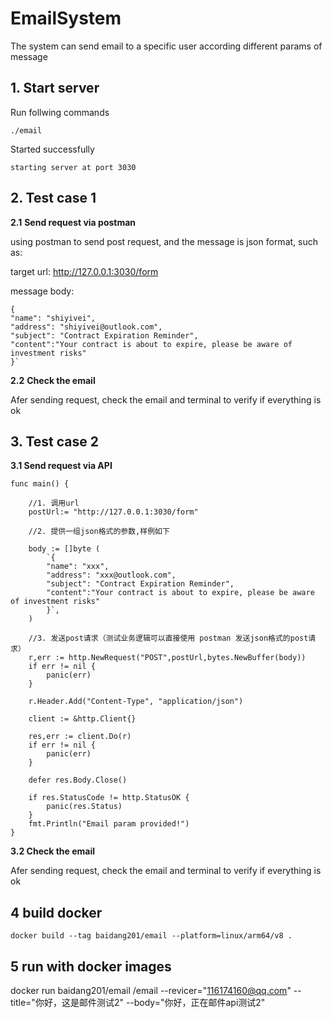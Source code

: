 # EmailSystem

The system can send email to a specific user according different params of message

## 1. Start server

Run follwing commands

```
./email
```

Started successfully

```
starting server at port 3030
```

## 2. Test case 1

**2.1** **Send request via postman**

using postman to send post request, and the message is json format, such as:

target url: http://127.0.0.1:3030/form

message body:

```
{
"name": "shiyivei",
"address": "shiyivei@outlook.com",
"subject": "Contract Expiration Reminder",
"content":"Your contract is about to expire, please be aware of investment risks"
}`
```

**2.2** **Check the email**

Afer sending request, check the email and terminal to verify if everything is ok

## 3. Test case 2

**3.1 Send request via API**

```
func main() {

	//1. 调用url
	postUrl:= "http://127.0.0.1:3030/form"

	//2. 提供一组json格式的参数,样例如下

	body := []byte (
		`{
		"name": "xxx",
		"address": "xxx@outlook.com",
		"subject": "Contract Expiration Reminder",
		"content":"Your contract is about to expire, please be aware of investment risks"
	 	}`,
	)

	//3. 发送post请求（测试业务逻辑可以直接使用 postman 发送json格式的post请求）
	r,err := http.NewRequest("POST",postUrl,bytes.NewBuffer(body))
	if err != nil {
		panic(err)
	}

	r.Header.Add("Content-Type", "application/json")

	client := &http.Client{}

	res,err := client.Do(r)
	if err != nil {
		panic(err)
	}

	defer res.Body.Close()

	if res.StatusCode != http.StatusOK {
		panic(res.Status)
	}
	fmt.Println("Email param provided!")
}
```

**3.2 Check the email**

Afer sending request, check the email and terminal to verify if everything is ok



## 4 build docker
```
docker build --tag baidang201/email --platform=linux/arm64/v8 .
```

## 5 run with docker images

docker run  baidang201/email  /email  --revicer="116174160@qq.com" --title="你好，这是邮件测试2"  --body="你好，正在邮件api测试2"